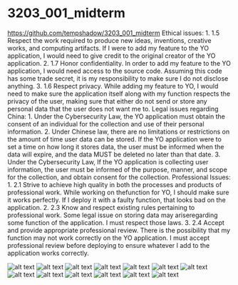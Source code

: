 # 3203_001_midterm
https://github.com/tempshadow/3203_001_midterm
Ethical issues: 
	1.	1.5 Respect the work required to produce new ideas, inventions, creative works, and computing artifacts. If I were to 			add my feature to the YO application, I would need to give credit to the original creator of the YO application.
	2.	1.7 Honor confidentiality. In order to add my feature to the YO application, I would need access to the source code. 			Assuming this code has some trade secret, it is my responsibility to make sure I do not disclose anything.
	3.	1.6 Respect privacy. While adding my feature to YO, I would need to make sure the application itself along with my 			function respects the privacy of the user, making sure that either do not send or store any personal data that the user 		does not want me to.
Legal issues regarding China:
	1.	Under the Cybersecurity Law, the YO application must obtain the consent of an individual for the collection and use of 			their personal information. 
	2.	Under Chinese law, there are no limitations or restrictions on the amount of time user data can be stored. If the YO 			application were to set a time on how long it stores data, the user must be informed when the data will expire, and the 		data MUST be deleted no later than that date.
	3.	Under the Cybersecurity Law, If the YO application is collecting user information, the user must be informed of the 			purpose, manner, and scope for the collection, and obtain consent for the collection. 
Professional Issues:
	1.	2.1 Strive to achieve high quality in both the processes and products of professional work. While working on thefunction 		for YO, I should make sure it works perfectly. If I deploy it with a faulty function, that looks bad on the application.
	2.	2.3 Know and respect existing rules pertaining to professional work. Some legal issue on storing data may ariseregarding 		some function of the application. I must respect those laws.
	3.	2.4 Accept and provide appropriate professional review. There is the possibility that my function may not work correctly 		on the YO application. I must accept professional review before deploying to ensure whatever I add to the application 			works correctly.

![alt text](ScreenShots/YoMidterm.png)
![alt text](ScreenShots/Home.png)
![alt text](ScreenShots/No.png)
![alt text](ScreenShots/Sent_No.png)
![alt text](ScreenShots/More.png)
![alt text](ScreenShots/Sent_Yo.png)
![alt text](ScreenShots/Find_Friends.png)
![alt text](ScreenShots/Friends_On_Yo.png)
![alt text](ScreenShots/Friends_To_Invite.png)
![alt text](ScreenShots/Selected_Friend.png)
![alt text](ScreenShots/Code_To_Add_Friend.png)
![alt text](ScreenShots/Wrong_Cocde.png)
![alt text](ScreenShots/Edit_User.png)
